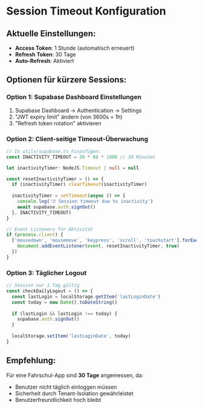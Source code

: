 # Session Timeout Konfiguration

## Aktuelle Einstellungen:
- **Access Token**: 1 Stunde (automatisch erneuert)
- **Refresh Token**: 30 Tage
- **Auto-Refresh**: Aktiviert

## Optionen für kürzere Sessions:

### Option 1: Supabase Dashboard Einstellungen
1. Supabase Dashboard → Authentication → Settings
2. "JWT expiry limit" ändern (von 3600s = 1h)
3. "Refresh token rotation" aktivieren

### Option 2: Client-seitige Timeout-Überwachung
```typescript
// In utils/supabase.ts hinzufügen:
const INACTIVITY_TIMEOUT = 30 * 60 * 1000 // 30 Minuten

let inactivityTimer: NodeJS.Timeout | null = null

const resetInactivityTimer = () => {
  if (inactivityTimer) clearTimeout(inactivityTimer)
  
  inactivityTimer = setTimeout(async () => {
    console.log('⏰ Session timeout due to inactivity')
    await supabase.auth.signOut()
  }, INACTIVITY_TIMEOUT)
}

// Event Listeners für Aktivität
if (process.client) {
  ['mousedown', 'mousemove', 'keypress', 'scroll', 'touchstart'].forEach(event => {
    document.addEventListener(event, resetInactivityTimer, true)
  })
}
```

### Option 3: Täglicher Logout
```typescript
// Session nur 1 Tag gültig
const checkDailyLogout = () => {
  const lastLogin = localStorage.getItem('lastLoginDate')
  const today = new Date().toDateString()
  
  if (lastLogin && lastLogin !== today) {
    supabase.auth.signOut()
  }
  
  localStorage.setItem('lastLoginDate', today)
}
```

## Empfehlung:
Für eine Fahrschul-App sind **30 Tage** angemessen, da:
- Benutzer nicht täglich einloggen müssen
- Sicherheit durch Tenant-Isolation gewährleistet
- Benutzerfreundlichkeit hoch bleibt
